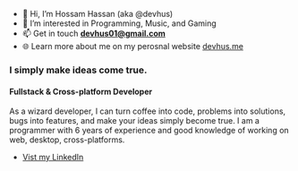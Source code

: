 - 👋 Hi, I’m Hossam Hassan (aka @devhus)
- 👀 I’m interested in Programming, Music, and Gaming
- 📫 Get in touch **devhus01@gmail.com**
- 🌐 Learn more about me on my perosnal website [devhus.me](https://devhus.me/)

### I simply make ideas come true.
#### Fullstack & Cross-platform Developer

As a wizard developer, I can turn coffee into code, problems into solutions, bugs into features, and make your ideas simply become true. I am a programmer with 6 years of experience and good knowledge of working on web, desktop, cross-platforms.

* [Vist my LinkedIn](https://www.linkedin.com/in/devhus/)


